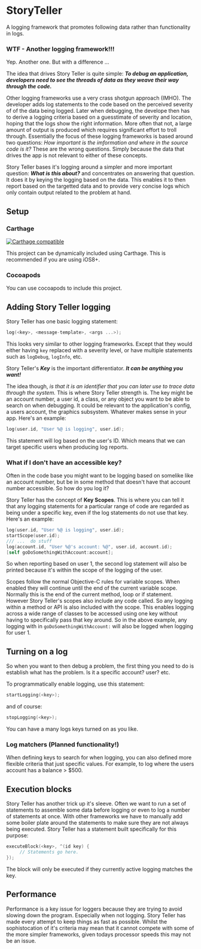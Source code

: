 # StoryTeller
A logging framework that promotes following data rather than functionality in logs.

### WTF - Another logging framework!!!

Yep. Another one. But with a difference ...

The idea that drives Story Teller is quite simple: ***To debug an application, developers need to see the threads of data as they weave their way through the code.***

Other logging frameworks use a very crass shotgun approach (IMHO). The developer adds log statements to the code based on the perceived severity of of the data being logged. Later when debugging, the develope then has to derive a logging criteria based on a guesstimate of severity and location, hoping that the logs show the right information. More often that not, a large amount of output is produced which requires significant effort to troll through. Essentially the focus of these logging frameworks is based around two questions: *How important is the imformation and where in the source code is it?* These are the wrong questions. Simply because the data that drives the app is not relevant to either of these concepts.

Story Teller bases it's logging around a simpler and more important question: ***What is this about?*** and concentrates on answering that question. It does it by keying the logging based on the data. This enables it to then report based on the targetted data and to provide very concise logs which only contain output related to the problem at hand.

## Setup

### Carthage

[![Carthage compatible](https://img.shields.io/badge/Carthage-compatible-4BC51D.svg?style=flat)](https://github.com/Carthage/Carthage)

This project can be dynamically included using Carthage. This is recommended if you are using iOS8+.

### Cocoapods

You can use cocoapods to include this project.

## Adding Story Teller logging

Story Teller has one basic logging statement:

```objectivec
log(<key>, <message-template>, <args ...>); 
```
This looks very similar to other logging frameworks. Except that they would either having `key` replaced with a severity level, or have multiple statements such as `logDebug`, `logInfo`, etc.

Story Teller's ***Key*** is the important differentiator. ***It can be anything you want!*** 

The idea though, *is that it is an identifier that you can later use to trace data through the system.* This is where Story Teller strength is. The key might be an account number, a user id, a class, or any object you want to be able to search on when debugging. It could be relevant to the application's config, a users account, the graphics subsystem. Whatever makes sense in your app. Here's an example:
```objectivec
log(user.id, "User %@ is logging", user.id);
```

This statement will log based on the user's ID. Which means that we can target specific users when producing log reports.

### What if I don't have an accessible key?

Often in the code base you might want to be logging based on somelike like an account number, but be in some method that doesn't have that account number accessible. So how do you log it?

Story Teller has the concept of **Key Scopes**. This is where you can tell it that any logging statements for a particular range of code are regarded as being under a specific key, even if the log statements do not use that key. Here's an example:

```objectivec
log(user.id, "User %@ is logging", user.id);
startScope(user.id);
/// ...  do stuff
log(account.id, "User %@'s account: %@", user.id, account.id); 
[self goDoSomethingWithAccount:account];
```
So when reporting based on user 1, the second log statement will also be printed because it's within the scope of the logging of the user.

Scopes follow the normal Objective-C rules for variable scopes. When enabled they will continue until the end of the current variable scope. Normally this is the end of the current method, loop or if statement. However Story Teller's scopes also include any code called. So any logging within a method or API is also included with the scope. This enables logging across a wide range of classes to be accessed using one key without having to specifically pass that key around.  So in the above example, any logging with in `goDoSomethingWithAccount:` will also be logged when logging for user 1.

## Turning on a log

So when you want to then debug a problem, the first thing you need to do is establish what has the problem. Is it a specific account? user? etc.

To programmatically enable logging, use this statement:

```objectivec
startLogging(<key>);
```

and of course:

```objectivec
stopLogging(<key>);
```

You can have a many logs keys turned on as you like.

### Log matchers (Planned functionality!)

When defining keys to search for when logging, you can also defined more flexible criteria that just specific values. For example, to log where the users account has a balance > $500. 

## Execution blocks

Story Teller has another trick up it's sleeve. Often we want to run a set of statements to assemble some data before logging or even to log a number of statements at once. With other frameworks we have to manually add some boiler plate around the statements to make sure they are not always being executed. Story Teller has a statement built specifically for this purpose:

```objectivec
executeBlock(<key>, ^(id key) {
     // Statements go here.
});
``` 

The block will only be executed if they currently active logging matches the key.

## Performance

Performance is a key issue for loggers because they are trying to avoid slowing down the program. Especially when not logging. Story Teller has made every attempt to keep things as fast as possible. Whilst the sophistocation of it's criteria may mean that it cannot compete with some of the more simpler frameworks, given todays processor speeds this may not be an issue. 


